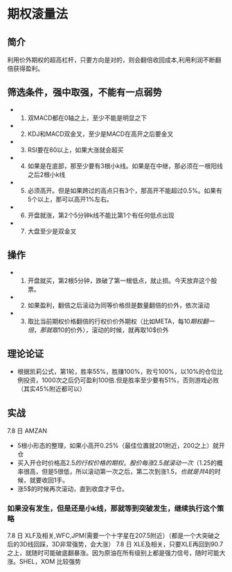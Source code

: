 # 期权滚量法
##  简介
利用价外期权的超高杠杆，只要方向是对的，则会翻倍收回成本,利用利润不断翻倍获得盈利。
## 筛选条件，强中取强，不能有一点弱势
* 1. 双MACD都在0轴之上，至少不能是明显之下
* 2. KDJ和MACD双金叉，至少是MACD在高开之后要金叉
* 3. RSI要在60以上，如果大涨就会超买
* 4. 如果是在底部，那至少要有3根小k线。如果是在中继，那必须在一根阳线之后2根小k线
* 5. 必须高开。但是如果跨过的高点只有3个，那高开不能超过0.5%。如果有5个以上，那可以高开1%左右。
* 6. 开盘就涨，第2个5分钟k线不能比第1个有任何低点出现
* 7. 大盘至少是双金叉
## 操作
* 1. 开盘就买，第2根5分钟，跌破了第一根低点，就止损。今天放弃这个股票。
* 2. 如果盈利，翻倍之后滚动为同等价格但是数量翻倍的价外，依次滚动
* 3. 取比当前期权价格翻倍的行权价价外期权（比如META，每10$期权翻一倍，那就取10$的价外），滚动的时候，就再取10$价外
## 理论论证
* 根据凯莉公式，第1轮，胜率55%，胜赚100%，败亏100%，以10%的仓位比例投资，1000次之后仍可盈利100倍.但是胜率至少要有51%，否则游戏必败（其实45%附近都可以）
## 实战
7.8 日 AMZAN
* 5根小形态的整理，如果小高开0.25%（最佳位置就201附近，200之上）就开仓
* 买入开仓时价格高2.5$的行权价格的期权，股价每涨2.5就滚动一次（1.25%的股价），亚马逊涨到4$的概率很高，但是5很低，所以滚动第一次之后，第二次到涨1.5$，也就是共4$的时候，就要收回1手。
* 涨5$的时候再次滚动，直到收盘才平仓。
### 如果没有发生，但是还是小k线，那就等到突破发生，继续执行这个策略
7.8 日 XLF及相关,WFC,JPM(需要一个十字星在207.5附近）（都是一个大突破之后的3D线回踩，3D非常强势，会大涨）
7.8 日 XLE及相关，只要XLE再回到90.7之上，就随时可能破底翻暴涨。因为原油在所有级别上都是强力信号，随时可能大涨。SHEL，XOM 比较强势
